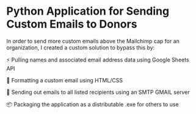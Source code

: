 # Python Application for Sending Custom Emails to Donors

In order to send more custom emails above the Mailchimp cap for an organization, I created a custom solution to bypass this by:

⚡️ Pulling names and associated email address data using Google Sheets API  

📄 Formatting a custom email using HTML/CSS

📨 Sending out emails to all listed recipients using an SMTP GMAIL server

📦 Packaging the application as a distributable .exe for others to use
